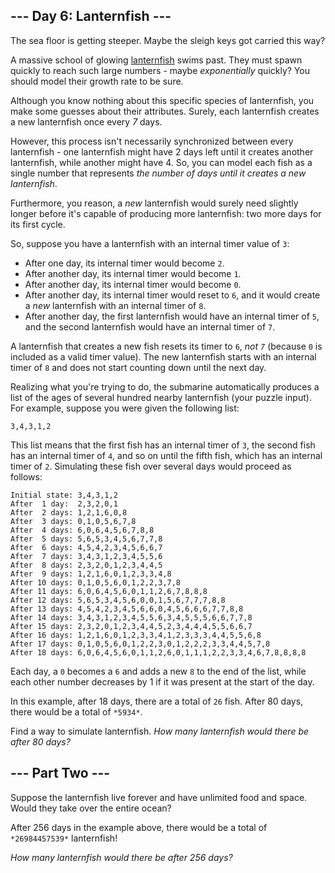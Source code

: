 --- Day 6: Lanternfish ---
--------------------------

The sea floor is getting steeper. Maybe the sleigh keys got carried this way?


A massive school of glowing [lanternfish](https://en.wikipedia.org/wiki/Lanternfish) swims past. They must spawn quickly to reach such large numbers - maybe *exponentially* quickly? You should model their growth rate to be sure.


Although you know nothing about this specific species of lanternfish, you make some guesses about their attributes. Surely, each lanternfish creates a new lanternfish once every *7* days.


However, this process isn't necessarily synchronized between every lanternfish - one lanternfish might have 2 days left until it creates another lanternfish, while another might have 4. So, you can model each fish as a single number that represents *the number of days until it creates a new lanternfish*.


Furthermore, you reason, a *new* lanternfish would surely need slightly longer before it's capable of producing more lanternfish: two more days for its first cycle.


So, suppose you have a lanternfish with an internal timer value of `3`:


* After one day, its internal timer would become `2`.
* After another day, its internal timer would become `1`.
* After another day, its internal timer would become `0`.
* After another day, its internal timer would reset to `6`, and it would create a *new* lanternfish with an internal timer of `8`.
* After another day, the first lanternfish would have an internal timer of `5`, and the second lanternfish would have an internal timer of `7`.


A lanternfish that creates a new fish resets its timer to `6`, *not `7`* (because `0` is included as a valid timer value). The new lanternfish starts with an internal timer of `8` and does not start counting down until the next day.


Realizing what you're trying to do, the submarine automatically produces a list of the ages of several hundred nearby lanternfish (your puzzle input). For example, suppose you were given the following list:



```
3,4,3,1,2
```

This list means that the first fish has an internal timer of `3`, the second fish has an internal timer of `4`, and so on until the fifth fish, which has an internal timer of `2`. Simulating these fish over several days would proceed as follows:



```
Initial state: 3,4,3,1,2
After  1 day:  2,3,2,0,1
After  2 days: 1,2,1,6,0,8
After  3 days: 0,1,0,5,6,7,8
After  4 days: 6,0,6,4,5,6,7,8,8
After  5 days: 5,6,5,3,4,5,6,7,7,8
After  6 days: 4,5,4,2,3,4,5,6,6,7
After  7 days: 3,4,3,1,2,3,4,5,5,6
After  8 days: 2,3,2,0,1,2,3,4,4,5
After  9 days: 1,2,1,6,0,1,2,3,3,4,8
After 10 days: 0,1,0,5,6,0,1,2,2,3,7,8
After 11 days: 6,0,6,4,5,6,0,1,1,2,6,7,8,8,8
After 12 days: 5,6,5,3,4,5,6,0,0,1,5,6,7,7,7,8,8
After 13 days: 4,5,4,2,3,4,5,6,6,0,4,5,6,6,6,7,7,8,8
After 14 days: 3,4,3,1,2,3,4,5,5,6,3,4,5,5,5,6,6,7,7,8
After 15 days: 2,3,2,0,1,2,3,4,4,5,2,3,4,4,4,5,5,6,6,7
After 16 days: 1,2,1,6,0,1,2,3,3,4,1,2,3,3,3,4,4,5,5,6,8
After 17 days: 0,1,0,5,6,0,1,2,2,3,0,1,2,2,2,3,3,4,4,5,7,8
After 18 days: 6,0,6,4,5,6,0,1,1,2,6,0,1,1,1,2,2,3,3,4,6,7,8,8,8,8

```

Each day, a `0` becomes a `6` and adds a new `8` to the end of the list, while each other number decreases by 1 if it was present at the start of the day.


In this example, after 18 days, there are a total of `26` fish. After 80 days, there would be a total of `*5934*`.


Find a way to simulate lanternfish. *How many lanternfish would there be after 80 days?*


--- Part Two ---
----------------

Suppose the lanternfish live forever and have unlimited food and space. Would they take over the entire ocean?


After 256 days in the example above, there would be a total of `*26984457539*` lanternfish!


*How many lanternfish would there be after 256 days?*


